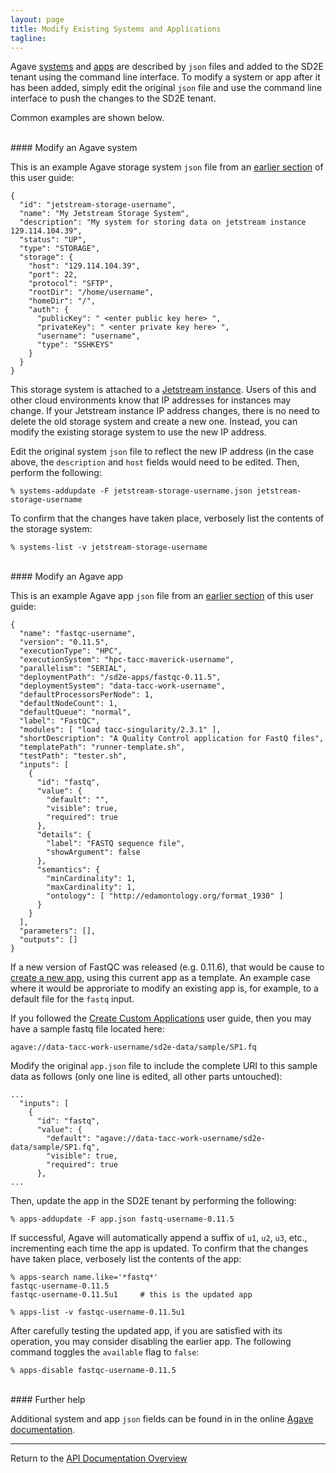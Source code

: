 ```yaml
---
layout: page
title: Modify Existing Systems and Applications
tagline:
---
```


Agave [systems](create_systems.md) and [apps](create_app.md) are described by
`json` files and added to the SD2E tenant using the command line interface. To
modify a system or app after it has been added, simply edit the original `json`
file and use the command line interface to push the changes to the SD2E tenant.

Common examples are shown below.


<br>
#### Modify an Agave system

This is an example Agave storage system `json` file from an
[earlier section](create_systems.md) of this user guide:
```
{
  "id": "jetstream-storage-username",
  "name": "My Jetstream Storage System",
  "description": "My system for storing data on jetstream instance 129.114.104.39",
  "status": "UP",
  "type": "STORAGE",
  "storage": {
    "host": "129.114.104.39",
    "port": 22,
    "protocol": "SFTP",
    "rootDir": "/home/username",
    "homeDir": "/",
    "auth": {
      "publicKey": " <enter public key here> ",
      "privateKey": " <enter private key here> ",
      "username": "username",
      "type": "SSHKEYS"
    }
  }
}
```

This storage system is attached to a [Jetstream instance](https://jetstream-cloud.org/).
Users of this and other cloud environments know that IP addresses for instances may
change. If your Jetstream instance IP address changes, there is no need to delete the old
storage system and create a new one. Instead, you can modify the existing storage system
to use the new IP address.

Edit the original system `json` file to reflect the new IP address (in the case above,
the `description` and `host` fields would need to be edited. Then, perform the 
following:
```
% systems-addupdate -F jetstream-storage-username.json jetstream-storage-username
```

To confirm that the changes have taken place, verbosely list the contents of the
storage system:
```
% systems-list -v jetstream-storage-username
```

<br>
#### Modify an Agave app

This is an example Agave app `json` file from an
[earlier section](create_app_04.md) of this user guide:
```
{
  "name": "fastqc-username",
  "version": "0.11.5",
  "executionType": "HPC",
  "executionSystem": "hpc-tacc-maverick-username",
  "parallelism": "SERIAL",
  "deploymentPath": "/sd2e-apps/fastqc-0.11.5",
  "deploymentSystem": "data-tacc-work-username",
  "defaultProcessorsPerNode": 1,
  "defaultNodeCount": 1,
  "defaultQueue": "normal",
  "label": "FastQC",
  "modules": [ "load tacc-singularity/2.3.1" ],
  "shortDescription": "A Quality Control application for FastQ files",
  "templatePath": "runner-template.sh",
  "testPath": "tester.sh",
  "inputs": [
    {
      "id": "fastq",
      "value": {
        "default": "",
        "visible": true,
        "required": true
      },
      "details": {
        "label": "FASTQ sequence file",
        "showArgument": false
      },
      "semantics": {
        "minCardinality": 1,
        "maxCardinality": 1,
        "ontology": [ "http://edamontology.org/format_1930" ]
      }
    }
  ],
  "parameters": [],
  "outputs": []
}
```

If a new version of FastQC was released (e.g. 0.11.6), that would be cause to 
[create a new app](create_app.md), using this current app as a template. An 
example case where it would be approriate to modify an existing app is,
for example, to a default file for the `fastq` input. 

If you followed the [Create Custom Applications](create_app.md) user guide,
then you may have a sample fastq file located here:

`agave://data-tacc-work-username/sd2e-data/sample/SP1.fq`

Modify the original `app.json` file to include the complete URI to this sample
data as follows (only one line is edited, all other parts untouched):
```
...
  "inputs": [
    {
      "id": "fastq",
      "value": {
        "default": "agave://data-tacc-work-username/sd2e-data/sample/SP1.fq",
        "visible": true,
        "required": true
      },
...
```

Then, update the app in the SD2E tenant by performing the following:
```
% apps-addupdate -F app.json fastq-username-0.11.5
```

If successful, Agave will automatically append a suffix of `u1`, `u2`, `u3`, etc.,
incrementing each time the app is updated. To confirm that the changes have taken
place, verbosely list the contents of the app:
```
% apps-search name.like='*fastq*'
fastqc-username-0.11.5
fastqc-username-0.11.5u1     # this is the updated app

% apps-list -v fastqc-username-0.11.5u1
```

After carefully testing the updated app, if you are satisfied with its operation,
you may consider disabling the earlier app. The following command toggles the 
`available` flag to `false`:
```
% apps-disable fastqc-username-0.11.5
```


<br>
#### Further help

Additional system and app `json` fields can be found in in the online
[Agave documentation](http://developer.agaveapi.co/).



---
Return to the [API Documentation Overview](../index.md)
